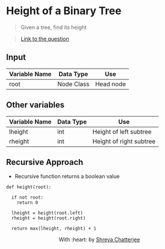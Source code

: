# Height of a Binary Tree

> Given a tree, find its height

> [Link to the question](https://leetcode.com/problems/scramble-string/)


## Input
| Variable Name | Data Type | Use | 
|---- | ----- | ----- |
| root | Node Class | Head node |

## Other variables
| Variable Name | Data Type | Use | 
|---- | ----- | ----- |
| lheight | int | Height of left subtree |
| rheight | int | Height of right subtree |


## Recursive Approach

- Recursive function returns a boolean value

```
def height(root):

  if not root:
    return 0
  
  lheight = height(root.left)
  rheight = height(root.right)
  
  return max(lheight, rheight) + 1
```


<p align="center">
	With :heart: by <a href="https://github.com/Shreya549" target="_blank">Shreya Chatterjee</a>
</p>
